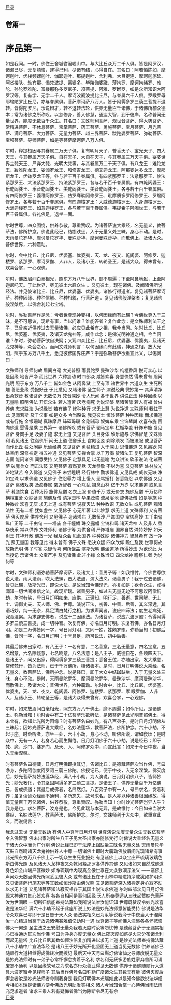 <div class="menu"><a href="/#/table-of-contents">目录</a></div>

<hgroup>
  <h2>卷第一</h2>
  <h1>序品第一</h1>
</hgroup>

<p>
  如是我闻。一时，佛住王舍城耆阇崛山中。与大比丘众万二千人俱。皆是阿罗汉，诸漏已尽，无复烦恼，逮得己利，尽诸有结，心得自在。其名曰：阿若憍陈如、摩诃迦叶、优楼频螺迦叶、伽耶迦叶、那提迦叶、舍利弗、大目犍连、摩诃迦旃延、阿㝹楼驮、劫宾那、憍梵波提、离婆多、毕陵伽婆蹉、薄拘罗、摩诃拘絺罗、难陀、孙陀罗难陀、富楼那弥多罗尼子、须菩提、阿难、罗睺罗，如是众所知识大阿罗汉等。复有学、无学二千人。摩诃波阇波提比丘尼，与眷属六千人俱。罗睺罗母耶输陀罗比丘尼，亦与眷属俱。菩萨摩诃萨八万人。皆于阿耨多罗三藐三菩提不退转，皆得陀罗尼，乐说辩才，转不退转法轮，供养无量百千诸佛，于诸佛所植众德本；常为诸佛之所称叹。以慈修身，善入佛慧，通达大智，到于彼岸，名称普闻无量世界，能度无数百千众生。其名曰：文殊师利菩萨、观世音菩萨、得大势菩萨、常精进菩萨、不休息菩萨、宝掌菩萨、药王菩萨、勇施菩萨、宝月菩萨、月光菩萨、满月菩萨、大力菩萨、无量力菩萨、越三界菩萨、跋陀婆罗菩萨、弥勒菩萨、宝积菩萨、导师菩萨，如是等菩萨摩诃萨八万人俱。
</p>

<p>
  尔时，释提桓因与其眷属二万天子俱。复有明月天子、普香天子、宝光天子、四大天王，与其眷属万天子俱。自在天子、大自在天子，与其眷属三万天子俱。娑婆世界主梵天王、尸弃大梵、光明大梵等，与其眷属万二千天子俱。有八龙王：难陀龙王、跋难陀龙王、娑伽罗龙王、和修吉龙王、德叉迦龙王、阿那婆达多龙王、摩那斯龙王、优钵罗龙王等，各与若干百千眷属俱。有四紧那罗王：法紧那罗王、妙法紧那罗王、大法紧那罗王、持法紧那罗王，各与若干百千眷属俱。有四乾闼婆王：乐乾闼婆王、乐音乾闼婆王、美乾闼婆王、美音乾闼婆王，各与若干百千眷属俱。有四阿修罗王：婆稚阿修罗王、佉罗骞驮阿修罗王、毗摩质多罗阿修罗王、罗睺阿修罗王，各与若干百千眷属俱。有四迦楼罗王：大威德迦楼罗王、大身迦楼罗王、大满迦楼罗王、如意迦楼罗王，各与若干百千眷属俱。韦提希子阿阇世王，与若干百千眷属俱。各礼佛足，退坐一面。
</p>

<p>
  尔时世尊，四众围绕，供养恭敬，尊重赞叹。为诸菩萨说大乘经，名无量义，教菩萨法，佛所护念。佛说此经已，结跏趺坐，入于无量义处三昧，身心不动。是时，天雨曼陀罗华、摩诃曼陀罗华、曼殊沙华、摩诃曼殊沙华，而散佛上，及诸大众。普佛世界，六种震动。
</p>

<p>
  尔时，会中比丘、比丘尼，优婆塞、优婆夷，天、龙、夜叉、乾闼婆、阿修罗、迦楼罗、紧那罗、摩诃罗伽、人非人，及诸小王、转轮圣王，是诸大众，得未曾有，欢喜合掌，一心观佛。
</p>

<p>
  尔时，佛放眉间白毫相光，照东方万八千世界，靡不周遍；下至阿鼻地狱，上至阿迦尼吒天。于此世界，尽见彼土六趣众生
  。又见彼土，现在诸佛。及闻诸佛所说经法。并见彼诸比丘、比丘尼，优婆塞、优婆夷，诸修行得道者。复见诸菩萨摩诃萨，种种因缘、种种信解、种种相貌，行菩萨道
  。复见诸佛般涅槃者；复见诸佛般涅槃后，以佛舍利起七宝塔。
</p>

<p>
  尔时，弥勒菩萨作是念：今者世尊现神变相，以何因缘而有此瑞？今佛世尊入于三昧，是不可思议，现希有事，当以问谁？谁能答者？复作此念：是文殊师利法王之子，已曾亲近供养过去无量诸佛，必应见此希有之相，我今当问。尔时比丘、比丘尼，优婆塞、优婆夷，及诸天龙鬼神等，咸作此念：是佛光明神通之相，今当问谁？尔时，弥勒菩萨欲自决疑；又观四众比丘、比丘尼，优婆塞、优婆夷，及诸天龙鬼神等，众会之心。而问文殊师利言：以何因缘而有此瑞，神通之相，放大光明，照于东方万八千土，悉见彼佛国界庄严？于是弥勒菩萨欲重宣此义，以偈问曰：
</p>

<div class="commentary">
  <span class="commentary__sentence">文殊师利</span>
  <span class="commentary__sentence">导师何故</span>
  <span class="commentary__sentence">眉间白毫</span>
  <span class="commentary__sentence">大光普照</span>
  <span class="commentary__sentence">雨曼陀罗</span>
  <span class="commentary__sentence">曼殊沙华</span>
  <span class="commentary__sentence">栴檀香风</span>
  <span class="commentary__sentence">悦可众心</span>
  <span class="commentary__sentence">以是因缘</span>
  <span class="commentary__sentence">地皆严净</span>
  <span class="commentary__sentence">而此世界</span>
  <span class="commentary__sentence">六种震动</span>
  <span class="commentary__sentence">时四部众</span>
  <span class="commentary__sentence">咸皆欢喜</span>
  <span class="commentary__sentence">身意快然</span>
  <span class="commentary__sentence">得未曾有</span>
  <span class="commentary__sentence">眉间光明</span>
  <span class="commentary__sentence">照于东方</span>
  <span class="commentary__sentence">万八千土</span>
  <span class="commentary__sentence">皆如金色</span>
  <span class="commentary__sentence">从阿鼻狱</span>
  <span class="commentary__sentence">上至有顶</span>
  <span class="commentary__sentence">诸世界中</span>
  <span class="commentary__sentence">六道众生</span>
  <span class="commentary__sentence">生死所趣</span>
  <span class="commentary__sentence">善恶业缘</span>
  <span class="commentary__sentence">受报好丑</span>
  <span class="commentary__sentence">于此悉见</span>
  <span class="commentary__sentence">又睹诸佛</span>
  <span class="commentary__sentence">圣主师子</span>
  <span class="commentary__sentence">演说经典</span>
  <span class="commentary__sentence">微妙第一</span>
  <span class="commentary__sentence">其声清净</span>
  <span class="commentary__sentence">出柔软音</span>
  <span class="commentary__sentence">教诸菩萨</span>
  <span class="commentary__sentence">无数亿万</span>
  <span class="commentary__sentence">梵音深妙</span>
  <span class="commentary__sentence">令人乐闻</span>
  <span class="commentary__sentence">各于世界</span>
  <span class="commentary__sentence">讲说正法</span>
  <span class="commentary__sentence">种种因缘</span>
  <span class="commentary__sentence">以无量喻</span>
  <span class="commentary__sentence">照明佛法</span>
  <span class="commentary__sentence">开悟众生</span>
  <span class="commentary__sentence">若人遭苦</span>
  <span class="commentary__sentence">厌老病死</span>
  <span class="commentary__sentence">为说涅槃</span>
  <span class="commentary__sentence">尽诸苦际</span>
  <span class="commentary__sentence">若人有福</span>
  <span class="commentary__sentence">曾供养佛</span>
  <span class="commentary__sentence">志求胜法</span>
  <span class="commentary__sentence">为说缘觉</span>
  <span class="commentary__sentence">若有佛子</span>
  <span class="commentary__sentence">修种种行</span>
  <span class="commentary__sentence">求无上慧</span>
  <span class="commentary__sentence">为说净道</span>
  <span class="commentary__sentence">文殊师利</span>
  <span class="commentary__sentence">我住于此</span>
  <span class="commentary__sentence">见闻若斯</span>
  <span class="commentary__sentence">及千亿事</span>
  <span class="commentary__sentence">如是众多</span>
  <span class="commentary__sentence">今当略说</span>
  <span class="commentary__sentence">我见彼土</span>
  <span class="commentary__sentence">恒沙菩萨</span>
  <span class="commentary__sentence">种种因缘</span>
  <span class="commentary__sentence">而求佛道</span>
  <span class="commentary__sentence">或有行施</span>
  <span class="commentary__sentence">金银珊瑚</span>
  <span class="commentary__sentence">真珠摩尼</span>
  <span class="commentary__sentence">砗磲玛瑙</span>
  <span class="commentary__sentence">金刚诸珍</span>
  <span class="commentary__sentence">奴婢车乘</span>
  <span class="commentary__sentence">宝饰辇舆</span>
  <span class="commentary__sentence">欢喜布施</span>
  <span class="commentary__sentence">回向佛道</span>
  <span class="commentary__sentence">愿得是乘</span>
  <span class="commentary__sentence">三界第一</span>
  <span class="commentary__sentence">诸佛所叹</span>
  <span class="commentary__sentence">或有菩萨</span>
  <span class="commentary__sentence">驷马宝车</span>
  <span class="commentary__sentence">栏楯华盖</span>
  <span class="commentary__sentence">轩饰布施</span>
  <span class="commentary__sentence">复见菩萨</span>
  <span class="commentary__sentence">身肉手足</span>
  <span class="commentary__sentence">及妻子施</span>
  <span class="commentary__sentence">求无上道</span>
  <span class="commentary__sentence">又见菩萨</span>
  <span class="commentary__sentence">头目身体</span>
  <span class="commentary__sentence">欣乐施与</span>
  <span class="commentary__sentence">求佛智慧</span>
  <span class="commentary__sentence">文殊师利</span>
  <span class="commentary__sentence">我见诸王</span>
  <span class="commentary__sentence">往诣佛所</span>
  <span class="commentary__sentence">问无上道</span>
  <span class="commentary__sentence">便舍乐土</span>
  <span class="commentary__sentence">宫殿臣妾</span>
  <span class="commentary__sentence">剃除须发</span>
  <span class="commentary__sentence">而被法服</span>
  <span class="commentary__sentence">或见菩萨</span>
  <span class="commentary__sentence">而作比丘</span>
  <span class="commentary__sentence">独处闲静</span>
  <span class="commentary__sentence">乐诵经典</span>
  <span class="commentary__sentence">又见菩萨</span>
  <span class="commentary__sentence">勇猛精进</span>
  <span class="commentary__sentence">入于深山</span>
  <span class="commentary__sentence">思惟佛道</span>
  <span class="commentary__sentence">又见离欲</span>
  <span class="commentary__sentence">常处空闲</span>
  <span class="commentary__sentence">深修禅定</span>
  <span class="commentary__sentence">得五神通</span>
  <span class="commentary__sentence">又见菩萨</span>
  <span class="commentary__sentence">安禅合掌</span>
  <span class="commentary__sentence">以千万偈</span>
  <span class="commentary__sentence">赞诸法王</span>
  <span class="commentary__sentence">复见菩萨</span>
  <span class="commentary__sentence">智深志固</span>
  <span class="commentary__sentence">能问诸佛</span>
  <span class="commentary__sentence">闻悉受持</span>
  <span class="commentary__sentence">又见佛子</span>
  <span class="commentary__sentence">定慧具足</span>
  <span class="commentary__sentence">以无量喻</span>
  <span class="commentary__sentence">为众讲法</span>
  <span class="commentary__sentence">欣乐说法</span>
  <span class="commentary__sentence">化诸菩萨</span>
  <span class="commentary__sentence">破魔兵众</span>
  <span class="commentary__sentence">而击法鼓</span>
  <span class="commentary__sentence">又见菩萨</span>
  <span class="commentary__sentence">寂然宴默</span>
  <span class="commentary__sentence">天龙恭敬</span>
  <span class="commentary__sentence">不以为喜</span>
  <span class="commentary__sentence">又见菩萨</span>
  <span class="commentary__sentence">处林放光</span>
  <span class="commentary__sentence">济地狱苦</span>
  <span class="commentary__sentence">令入佛道</span>
  <span class="commentary__sentence">又见佛子</span>
  <span class="commentary__sentence">未尝睡眠</span>
  <span class="commentary__sentence">经行林中</span>
  <span class="commentary__sentence">勤求佛道</span>
  <span class="commentary__sentence">又见具戒</span>
  <span class="commentary__sentence">威仪无缺</span>
  <span class="commentary__sentence">净如宝珠</span>
  <span class="commentary__sentence">以求佛道</span>
  <span class="commentary__sentence">又见佛子</span>
  <span class="commentary__sentence">住忍辱力</span>
  <span class="commentary__sentence">增上慢人</span>
  <span class="commentary__sentence">恶骂捶打</span>
  <span class="commentary__sentence">皆悉能忍</span>
  <span class="commentary__sentence">以求佛道</span>
  <span class="commentary__sentence">又见菩萨</span>
  <span class="commentary__sentence">离诸戏笑</span>
  <span class="commentary__sentence">及痴眷属</span>
  <span class="commentary__sentence">亲近智者</span>
  <span class="commentary__sentence">一心除乱</span>
  <span class="commentary__sentence">摄念山林</span>
  <span class="commentary__sentence">亿千万岁</span>
  <span class="commentary__sentence">以求佛道</span>
  <span class="commentary__sentence">或见菩萨</span>
  <span class="commentary__sentence">肴膳饮食</span>
  <span class="commentary__sentence">百种汤药</span>
  <span class="commentary__sentence">施佛及僧</span>
  <span class="commentary__sentence">名衣上服</span>
  <span class="commentary__sentence">价值千万</span>
  <span class="commentary__sentence">或无价衣</span>
  <span class="commentary__sentence">施佛及僧</span>
  <span class="commentary__sentence">千万亿种</span>
  <span class="commentary__sentence">栴檀宝舍</span>
  <span class="commentary__sentence">众妙卧具</span>
  <span class="commentary__sentence">施佛及僧</span>
  <span class="commentary__sentence">清净园林</span>
  <span class="commentary__sentence">华果茂盛</span>
  <span class="commentary__sentence">流泉浴池</span>
  <span class="commentary__sentence">施佛及僧</span>
  <span class="commentary__sentence">如是等施</span>
  <span class="commentary__sentence">种种微妙</span>
  <span class="commentary__sentence">欢喜无厌</span>
  <span class="commentary__sentence">求无上道</span>
  <span class="commentary__sentence">或有菩萨</span>
  <span class="commentary__sentence">说寂灭法</span>
  <span class="commentary__sentence">种种教诏</span>
  <span class="commentary__sentence">无数众生</span>
  <span class="commentary__sentence">或见菩萨</span>
  <span class="commentary__sentence">观诸法性</span>
  <span class="commentary__sentence">无有二相</span>
  <span class="commentary__sentence">犹如虚空</span>
  <span class="commentary__sentence">又见佛子</span>
  <span class="commentary__sentence">心无所著</span>
  <span class="commentary__sentence">以此妙慧</span>
  <span class="commentary__sentence">求无上道</span>
  <span class="commentary__sentence">文殊师利</span>
  <span class="commentary__sentence">又有菩萨</span>
  <span class="commentary__sentence">佛灭度后</span>
  <span class="commentary__sentence">供养舍利</span>
  <span class="commentary__sentence">又见佛子</span>
  <span class="commentary__sentence">造诸塔庙</span>
  <span class="commentary__sentence">无数恒沙</span>
  <span class="commentary__sentence">严饰国界</span>
  <span class="commentary__sentence">宝塔高妙</span>
  <span class="commentary__sentence">五千由旬</span>
  <span class="commentary__sentence">纵广正等</span>
  <span class="commentary__sentence">二千由旬</span>
  <span class="commentary__sentence">一一塔庙</span>
  <span class="commentary__sentence">各千幢幡</span>
  <span class="commentary__sentence">珠交露幔</span>
  <span class="commentary__sentence">宝铃和鸣</span>
  <span class="commentary__sentence">诸天龙神</span>
  <span class="commentary__sentence">人及非人</span>
  <span class="commentary__sentence">香华伎乐</span>
  <span class="commentary__sentence">常以供养</span>
  <span class="commentary__sentence">文殊师利</span>
  <span class="commentary__sentence">诸佛子等</span>
  <span class="commentary__sentence">为供舍利</span>
  <span class="commentary__sentence">严饰塔庙</span>
  <span class="commentary__sentence">国界自然</span>
  <span class="commentary__sentence">殊特妙好</span>
  <span class="commentary__sentence">如天树王</span>
  <span class="commentary__sentence">其华开敷</span>
  <span class="commentary__sentence">佛放一光</span>
  <span class="commentary__sentence">我及众会</span>
  <span class="commentary__sentence">见此国界</span>
  <span class="commentary__sentence">种种殊妙</span>
  <span class="commentary__sentence">诸佛神力</span>
  <span class="commentary__sentence">智慧希有</span>
  <span class="commentary__sentence">放一净光</span>
  <span class="commentary__sentence">照无量国</span>
  <span class="commentary__sentence">我等见此</span>
  <span class="commentary__sentence">得未曾有</span>
  <span class="commentary__sentence">佛子文殊</span>
  <span class="commentary__sentence">愿决众疑</span>
  <span class="commentary__sentence">四众欣仰</span>
  <span class="commentary__sentence">瞻仁及我</span>
  <span class="commentary__sentence">世尊何故</span>
  <span class="commentary__sentence">放斯光明</span>
  <span class="commentary__sentence">佛子时答</span>
  <span class="commentary__sentence">决疑令喜</span>
  <span class="commentary__sentence">何所饶益</span>
  <span class="commentary__sentence">演斯光明</span>
  <span class="commentary__sentence">佛坐道场</span>
  <span class="commentary__sentence">所得妙法</span>
  <span class="commentary__sentence">为欲说此</span>
  <span class="commentary__sentence">为当授记</span>
  <span class="commentary__sentence">示诸佛土</span>
  <span class="commentary__sentence">众宝严净</span>
  <span class="commentary__sentence">及见诸佛</span>
  <span class="commentary__sentence">此非小缘</span>
  <span class="commentary__sentence">文殊当知</span>
  <span class="commentary__sentence">四众龙神</span>
  <span class="commentary__sentence">瞻察仁者</span>
  <span class="commentary__sentence">为说何等</span>
</div>

<p>
  尔时，文殊师利语弥勒菩萨摩诃萨，及诸大士：善男子等！如我惟忖，今佛世尊欲说大法，雨大法雨，吹大法螺，击大法鼓，演大法义。诸善男子！我于过去诸佛，曾见此瑞，放斯光已，即说大法。是故当知今佛现光，亦复如是；欲令众生，咸得闻知一切世间难信之法，故现斯瑞。诸善男子，如过去无量无边不可思议阿僧祇劫，尔时有佛，号日月灯明如来、应供、正遍知、明行足、善逝、世间解、无上士、调御丈夫、天人师、佛、世尊。演说正法，初善、中善、后善，其义深远，其语巧妙，纯一无杂，具足清白梵行之相。为求声闻者，说应四谛法；度生老病死，究竟涅槃。为求辟支佛者，说应十二因缘法。为诸菩萨，说应六波罗蜜；令得阿耨多罗三藐三菩提，成一切种智。次复有佛，亦名日月灯明。次复有佛，亦名日月灯明。如是二万佛皆同一字，号日月灯明，又同一姓，姓颇罗堕。弥勒当知！初佛后佛，皆同一字，名日月灯明；十号具足，所可说法，初中后善。
</p>

<p>
  其最后佛未出家时，有八王子：一名有意，二名善意，三名无量意，四名宝意，五名增意，六名除疑意，七名响意，八名法意；是八王子，威德自在，各领四天下。是诸王子，闻父出家，得阿耨多罗三藐三菩提；悉舍王位，亦随出家，发大乘意，常修梵行，皆为法师，已于千万佛所，植诸善本。是时，日月灯明佛说大乘经，名无量义，教菩萨法，佛所护念。说是经已，即于大众中结跏趺坐，入于无量义处三昧，身心不动。是时，天雨曼陀罗华、摩诃曼陀罗华、曼殊沙华、摩诃曼殊沙华，而散佛上，及诸大众；普佛世界，六种震动。尔时会中，比丘、比丘尼，优婆塞、优婆夷，天、龙、夜叉、乾闼婆、阿修罗、迦楼罗、紧那罗、摩
  睺罗伽、人非人，及诸小王、转轮圣王等，是诸大众得未曾有，欢喜合掌，一心观佛。
</p>

<p>
  尔时，如来放眉间白毫相光，照东方万八千佛土，靡不周遍；如今所见，是诸佛土。弥勒当知！尔时会中有二十亿菩萨乐欲听法，是诸菩萨见此光明普照佛土，得未曾有，欲知此光所为因缘？时有菩萨名曰妙光，有八百弟子。是时日月灯明佛从三昧起；因妙光菩萨说大乘经，名妙法莲华，教菩萨法，佛所护念。六十小劫，不起于座。时会听者，亦坐一处，六十小劫，身心不动，听佛所说，谓如食顷；是时众中，无有一人，若身若心而生懈倦。日月灯明佛于六十小劫，说是经已；即于梵、魔、沙门、婆罗门，及天、人、阿修罗众中，而宣此言：如来于今日中夜，当入无余涅槃。
</p>

<p>
  时有菩萨名曰德藏，日月灯明佛即授其记，告诸比丘：是德藏菩萨次当作佛，号曰净身，多陀阿伽度阿罗诃三藐三佛陀。佛授记已，便于中夜，入无余涅槃。佛灭度后，妙光菩萨持妙法莲华经，满八十小劫，为人演说。日月灯明佛八子，皆师妙光；妙光教化，令其坚固阿耨多罗三藐三菩提。是诸王子，供养无量百千万亿佛已，皆成佛道；其最后成佛者，名曰然灯。八百弟子中有一人，号曰求名，贪着利养；虽复读诵众经而不通利，多所忘失，故号求名。是人亦以种诸善根因缘故，得值无量百千万亿诸佛，供养恭敬，尊重赞叹。弥勒当知！尔时妙光菩萨岂异人乎？我身是也。求名菩萨，汝身是也。今见此瑞与本无异，是故惟忖：今日如来当说大乘经，名妙法莲华，教菩萨法，佛所护念。尔时，文殊师利于大众中，欲重宣此义，而说偈言：
</p>

<div class="commentary">
  <span class="commentary__sentence">我念过去世</span>
  <span class="commentary__sentence">无量无数劫</span>
  <span class="commentary__sentence">有佛人中尊</span
  ><span class="commentary__sentence">号日月灯明</span>
  <span class="commentary__sentence">世尊演说法</span
  ><span class="commentary__sentence">度无量众生</span
  ><span class="commentary__sentence">无数亿菩萨</span
  ><span class="commentary__sentence">令入佛智慧</span>
  <span class="commentary__sentence">佛未出家时</span
  ><span class="commentary__sentence">所生八王子</span
  ><span class="commentary__sentence">见大圣出家</span
  ><span class="commentary__sentence">亦随修梵行</span>
  <span class="commentary__sentence">时佛说大乘</span
  ><span class="commentary__sentence">经名无量义</span
  ><span class="commentary__sentence">于诸大众中</span
  ><span class="commentary__sentence">而为广分别</span>
  <span class="commentary__sentence">佛说此经已</span
  ><span class="commentary__sentence">即于法座上</span
  ><span class="commentary__sentence">跏趺坐三昧</span
  ><span class="commentary__sentence">名无量义处</span>
  <span class="commentary__sentence">天雨曼陀华</span
  ><span class="commentary__sentence">天鼓自然鸣</span
  ><span class="commentary__sentence">诸天龙鬼神</span
  ><span class="commentary__sentence">供养人中尊</span>
  <span class="commentary__sentence">一切诸佛土</span
  ><span class="commentary__sentence">即时大震动</span
  ><span class="commentary__sentence">佛放眉间光</span
  ><span class="commentary__sentence">现诸希有事</span>
  <span class="commentary__sentence">此光照东方</span
  ><span class="commentary__sentence">万八千佛土</span
  ><span class="commentary__sentence">示一切众生</span
  ><span class="commentary__sentence">生死业报处</span>
  <span class="commentary__sentence">有见诸佛土</span
  ><span class="commentary__sentence">以众宝庄严</span
  ><span class="commentary__sentence">琉璃玻璃色</span
  ><span class="commentary__sentence">斯由佛光照</span>
  <span class="commentary__sentence">及见诸天人</span
  ><span class="commentary__sentence">龙神夜叉众</span
  ><span class="commentary__sentence">乾闼紧那罗</span
  ><span class="commentary__sentence">各供养其佛</span>
  <span class="commentary__sentence">又见诸如来</span
  ><span class="commentary__sentence">自然成佛道</span
  ><span class="commentary__sentence">身色如金山</span
  ><span class="commentary__sentence">端严甚微妙</span>
  <span class="commentary__sentence">如净琉璃中</span
  ><span class="commentary__sentence">内现真金像</span
  ><span class="commentary__sentence">世尊在大众</span
  ><span class="commentary__sentence">敷演深法义</span>
  <span class="commentary__sentence">一一诸佛土</span
  ><span class="commentary__sentence">声闻众无数</span
  ><span class="commentary__sentence">因佛光所照</span
  ><span class="commentary__sentence">悉见彼大众</span>
  <span class="commentary__sentence">或有诸比丘</span
  ><span class="commentary__sentence">在于山林中</span
  ><span class="commentary__sentence">精进持净戒</span
  ><span class="commentary__sentence">犹如护明珠</span>
  <span class="commentary__sentence">又见诸菩萨</span
  ><span class="commentary__sentence">行施忍辱等</span
  ><span class="commentary__sentence">其数如恒沙</span
  ><span class="commentary__sentence">斯由佛光照</span>
  <span class="commentary__sentence">又见诸菩萨</span
  ><span class="commentary__sentence">深入诸禅定</span
  ><span class="commentary__sentence">身心寂不动</span
  ><span class="commentary__sentence">以求无上道</span>
  <span class="commentary__sentence">又见诸菩萨</span
  ><span class="commentary__sentence">知法寂灭相</span
  ><span class="commentary__sentence">各于其国土</span
  ><span class="commentary__sentence">说法求佛道</span>
  <span class="commentary__sentence">尔时四部众</span
  ><span class="commentary__sentence">见日月灯佛</span
  ><span class="commentary__sentence">现大神通力</span
  ><span class="commentary__sentence">其心皆欢喜</span>
  <span class="commentary__sentence">各各自相问</span
  ><span class="commentary__sentence">是事何因缘</span>
  <span class="commentary__sentence">天人所奉尊</span
  ><span class="commentary__sentence">适从三昧起</span
  ><span class="commentary__sentence">赞妙光菩萨</span
  ><span class="commentary__sentence">汝为世间眼</span>
  <span class="commentary__sentence">一切所归信</span
  ><span class="commentary__sentence">能奉持法藏</span
  ><span class="commentary__sentence">如我所说法</span
  ><span class="commentary__sentence">唯汝能证知</span>
  <span class="commentary__sentence">世尊既赞叹</span
  ><span class="commentary__sentence">令妙光欢喜</span
  ><span class="commentary__sentence">说是法华经</span>
  <span class="commentary__sentence">满六十小劫</span
  ><span class="commentary__sentence">不起于此座</span
  ><span class="commentary__sentence">所说上妙法</span
  ><span class="commentary__sentence">是妙光法师</span
  ><span class="commentary__sentence">悉皆能受持</span>
  <span class="commentary__sentence">佛说是法华</span
  ><span class="commentary__sentence">令众欢喜已</span
  ><span class="commentary__sentence">寻即于是日</span
  ><span class="commentary__sentence">告于天人众</span>
  <span class="commentary__sentence">诸法实相义</span
  ><span class="commentary__sentence">已为汝等说</span
  ><span class="commentary__sentence">我今于中夜</span
  ><span class="commentary__sentence">当入于涅槃</span>
  <span class="commentary__sentence">汝一心精进</span
  ><span class="commentary__sentence">当离于放逸</span
  ><span class="commentary__sentence">诸佛甚难值</span
  ><span class="commentary__sentence">亿劫时一遇</span>
  <span class="commentary__sentence">世尊诸子等</span
  ><span class="commentary__sentence">闻佛入涅槃</span
  ><span class="commentary__sentence">各各怀悲恼</span
  ><span class="commentary__sentence">佛灭一何速</span>
  <span class="commentary__sentence">圣主法之王</span
  ><span class="commentary__sentence">安慰无量众</span
  ><span class="commentary__sentence">我若灭度时</span
  ><span class="commentary__sentence">汝等勿忧怖</span>
  <span class="commentary__sentence">是德藏菩萨</span
  ><span class="commentary__sentence">于无漏实相</span
  ><span class="commentary__sentence">心已得通达</span
  ><span class="commentary__sentence">其次当作佛</span>
  <span class="commentary__sentence">号曰为净身</span
  ><span class="commentary__sentence">亦度无量众</span>
  <span class="commentary__sentence">佛此夜灭度</span
  ><span class="commentary__sentence">如薪尽火灭</span
  ><span class="commentary__sentence">分布诸舍利</span
  ><span class="commentary__sentence">而起无量塔</span>
  <span class="commentary__sentence">比丘比丘尼</span
  ><span class="commentary__sentence">其数如恒沙</span
  ><span class="commentary__sentence">倍复加精进</span
  ><span class="commentary__sentence">以求无上道</span>
  <span class="commentary__sentence">是妙光法师</span
  ><span class="commentary__sentence">奉持佛法藏</span
  ><span class="commentary__sentence">八十小劫中</span
  ><span class="commentary__sentence">广宣法华经</span>
  <span class="commentary__sentence">是诸八王子</span
  ><span class="commentary__sentence">妙光所开化</span
  ><span class="commentary__sentence">坚固无上道</span
  ><span class="commentary__sentence">当见无数佛</span>
  <span class="commentary__sentence">供养诸佛已</span
  ><span class="commentary__sentence">随顺行大道</span
  ><span class="commentary__sentence">相继得成佛</span
  ><span class="commentary__sentence">转次而授记</span>
  <span class="commentary__sentence">最后天中天</span
  ><span class="commentary__sentence">号曰燃灯佛</span
  ><span class="commentary__sentence">诸仙之导师</span
  ><span class="commentary__sentence">度脱无量众</span>
  <span class="commentary__sentence">是妙光法师</span
  ><span class="commentary__sentence">时有一弟子</span
  ><span class="commentary__sentence">心常怀懈怠</span
  ><span class="commentary__sentence">贪着于名利</span>
  <span class="commentary__sentence">求名利无厌</span
  ><span class="commentary__sentence">多游族姓家</span
  ><span class="commentary__sentence">弃舍所习诵</span
  ><span class="commentary__sentence">废忘不通利</span>
  <span class="commentary__sentence">以是因缘故</span
  ><span class="commentary__sentence">号之为求名</span
  ><span class="commentary__sentence">亦行众善业</span
  ><span class="commentary__sentence">得见无数佛</span>
  <span class="commentary__sentence">供养于诸佛</span
  ><span class="commentary__sentence">随顺行大道</span
  ><span class="commentary__sentence">具六波罗蜜</span
  ><span class="commentary__sentence">今见释师子</span>
  <span class="commentary__sentence">其后当作佛</span
  ><span class="commentary__sentence">号名曰弥勒</span
  ><span class="commentary__sentence">广度诸众生</span
  ><span class="commentary__sentence">其数无有量</span>
  <span class="commentary__sentence">彼佛灭度后</span
  ><span class="commentary__sentence">懈怠者汝是</span
  ><span class="commentary__sentence">妙光法师者</span
  ><span class="commentary__sentence">今则我身是</span>
  <span class="commentary__sentence">我见灯明佛</span
  ><span class="commentary__sentence">本光瑞如此</span
  ><span class="commentary__sentence">以是知今佛</span
  ><span class="commentary__sentence">欲说法华经</span>
  <span class="commentary__sentence">今相如本瑞</span
  ><span class="commentary__sentence">是诸佛方便</span
  ><span class="commentary__sentence">今佛放光明</span
  ><span class="commentary__sentence">助发实相义</span>
  <span class="commentary__sentence">诸人今当知</span
  ><span class="commentary__sentence">合掌一心待</span
  ><span class="commentary__sentence">佛当雨法雨</span
  ><span class="commentary__sentence">充足求道者</span>
  <span class="commentary__sentence">诸求三乘人</span
  ><span class="commentary__sentence">若有疑悔者</span
  ><span class="commentary__sentence">佛当为除断</span
  ><span class="commentary__sentence">令尽无有余</span>
</div>

<div class="menu"><a href="/#/table-of-contents">目录</a></div>
